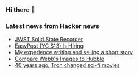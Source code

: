 ### Hi there 👋

<!--
**arashid-sh/arashid-sh** is a ✨ _special_ ✨ repository because its `README.md` (this file) appears on your GitHub profile.

Here are some ideas to get you started:

- 🔭 I’m currently working on ...
- 🌱 I’m currently learning ...
- 👯 I’m looking to collaborate on ...
- 🤔 I’m looking for help with ...
- 💬 Ask me about ...
- 📫 How to reach me: ...
- 😄 Pronouns: ...
- ⚡ Fun fact: ...
-->

### Latest news from Hacker news
<!-- BLOG-POST-LIST:START -->
- [JWST Solid State Recorder](https://jwst-docs.stsci.edu/jwst-observatory-hardware/jwst-solid-state-recorder)
- [EasyPost &lpar;YC S13&rpar; Is Hiring](https://www.easypost.com/careers)
- [My experience writing and selling a short story](https://superamit.substack.com/p/short-stories-how-much-do-you-make)
- [Compare Webb&#39;s Images to Hubble](https://johnedchristensen.github.io/WebbCompare/)
- [40 years ago, Tron changed sci-fi movies](https://www.fatherly.com/entertainment/tron-40-year-anniversary-disney)
<!-- BLOG-POST-LIST:END -->
